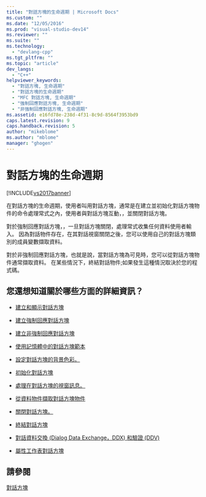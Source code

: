 ```yaml
---
title: "對話方塊的生命週期 | Microsoft Docs"
ms.custom: ""
ms.date: "12/05/2016"
ms.prod: "visual-studio-dev14"
ms.reviewer: ""
ms.suite: ""
ms.technology: 
  - "devlang-cpp"
ms.tgt_pltfrm: ""
ms.topic: "article"
dev_langs: 
  - "C++"
helpviewer_keywords: 
  - "對話方塊, 生命週期"
  - "對話方塊的生命週期"
  - "MFC 對話方塊, 生命週期"
  - "強制回應對話方塊, 生命週期"
  - "非強制回應對話方塊, 生命週期"
ms.assetid: e16fd78e-238d-4f31-8c9d-8564f3953bd9
caps.latest.revision: 9
caps.handback.revision: 5
author: "mikeblome"
ms.author: "mblome"
manager: "ghogen"
---
```

# 對話方塊的生命週期
[!INCLUDE[vs2017banner](../assembler/inline/includes/vs2017banner.md)]

在對話方塊的生命週期，使用者叫用對話方塊，通常是在建立並初始化對話方塊物件的命令處理常式之內，使用者與對話方塊互動，，並關閉對話方塊。  
  
 對於強制回應對話方塊，，一旦對話方塊關閉，處理常式收集任何資料使用者輸入。  因為對話物件存在，在其對話視窗關閉之後，您可以使用自己的對話方塊類別的成員變數擷取資料。  
  
 對於非強制回應對話方塊，也就是說，當對話方塊為可見時，您可以從對話方塊物件通常擷取資料。  在某些情況下，終結對話物件;如果發生這種情況取決於您的程式碼。  
  
## 您還想知道關於哪些方面的詳細資訊？  
  
-   [建立和顯示對話方塊](../mfc/creating-and-displaying-dialog-boxes.md)  
  
-   [建立強制回應對話方塊](../mfc/creating-modal-dialog-boxes.md)  
  
-   [建立非強制回應對話方塊](../mfc/creating-modeless-dialog-boxes.md)  
  
-   [使用記憶體中的對話方塊範本](../mfc/using-a-dialog-template-in-memory.md)  
  
-   [設定對話方塊的背景色彩。](../mfc/setting-the-dialog-box’s-background-color.md)  
  
-   [初始化對話方塊](../mfc/initializing-the-dialog-box.md)  
  
-   [處理在對話方塊的視窗訊息。](../mfc/handling-windows-messages-in-your-dialog-box.md)  
  
-   [從資料物件擷取對話方塊物件](../mfc/retrieving-data-from-the-dialog-object.md)  
  
-   [關閉對話方塊。](../mfc/closing-the-dialog-box.md)  
  
-   [終結對話方塊](../mfc/destroying-the-dialog-box.md)  
  
-   [對話資料交換 \(Dialog Data Exchange，DDX\) 和驗證 \(DDV\)](../mfc/dialog-data-exchange-and-validation.md)  
  
-   [屬性工作表對話方塊](../mfc/property-sheets-and-property-pages-mfc.md)  
  
## 請參閱  
 [對話方塊](../mfc/dialog-boxes.md)